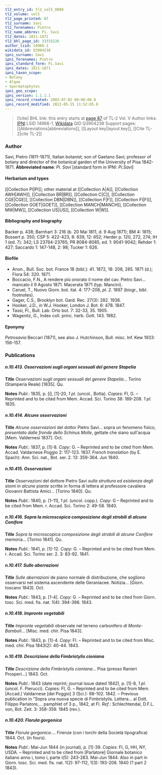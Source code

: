 ```yaml
---
tl2_entry_id: tl2_vol5_0088
tl2_volume: vol5
tl2_page_printed: 87
tl2_surname: Savi
tl2_forenames: Pietro
tl2_name_abbrev: Pi. Savi
tl2_dates: 1811-1871
tl2_bhl_page_id: 33333226
author_lsid: 14966-1
wikidata_id: Q3904238
ipni_surname: Savi
ipni_forenames: Pietro
ipni_standard_form: Pi.Savi
ipni_dates: 1811-1871
ipni_taxon_scope: 
- Botany
- Algae
- Spermatophytes
ipni_geo_scope: 
ipni_version: 1.1.1.1
ipni_record_created: 2003-07-02 00:00:00.0
ipni_record_modified: 2013-05-15 11:52:05.0
---
```


> [!cite] BHL link: this entry starts at [page 87](https://www.biodiversitylibrary.org/page/33333226) of TL-2 Vol. V
> Author links: [IPNI](https://www.ipni.org/a/14966-1) LSID 14966-1, [Wikidata](https://www.wikidata.org/wiki/Q3904238) QID Q3904238
> Support pages: [[Abbreviations|abbreviations]], [[Layout key|layout key]], [[Cite TL-2|cite TL-2]]

### Author

Savi, Pietro (1811-1871), Italian botanist; son of Gaetano Savi; professor of botany and director of the botanical garden of the University of Pisa 1842-1871. 
**Abbreviated name**: *Pi. Savi* \[standard form in IPNI: *Pi.Savi*\]

#### Herbarium and types

[[Collection PI|PI]]; other material at [[Collection A|A]], [[Collection AWH|AWH]], [[Collection BR|BR]], [[Collection C|C]], [[Collection CGE|CGE]], [[Collection DBN|DBN]], [[Collection F|F]], [[Collection FI|FI]], [[Collection GOET|GOET]], [[Collection MANCH|MANCH]], [[Collection MW|MW]], [[Collection US|US]], [[Collection W|W]].

#### Bibliography and biography

Backer p. 438; Barnhart 3: 216 (b. 20 Mai 1811, d. 9 Aug 1871); BM 4: 1815; Bossert p. 350; CSP 5: 422-423, 8: 839, 12: 652; Herder p. 120, 272, 274; IH 1 (ed. 7): 342; LS 23764-23765; PR 8084-8085, ed. 1: 9041-9042; Rehder 1: 427; Saccardo 1: 147-148, 2: 98; Tucker 1: 626.

#### Biofile

- Anon., Bull. Soc. bot. France 18 (bibl.): 41. 1872, 18: 208, 285. 1871 (d.); Flora 54: 320. 1871.
- Boccacio, F.N., A rendere più onorato il nome del cav. Pietro Savi... mancato il 9 Agosto 1871. Macerata 1871 (typ. Mancini).
- Caruel, T., Nuovo Giorn. bot. ital. 4: 177-208, *pl. 2.* 1897 (biogr., bibl. footnotes).
- Gager, C.S., Brooklyn bot. Gard. Rec. 27(3): 282. 1938.
- Hooker, J.D., *in* W.J. Hooker, London J. Bot. 6: 478. 1847.
- Tassi, Fl., Bull. Lab. Orto bot. 7: 32-33, 35. 1905.
- Wagenitz, G., Index coll. princ. herb. Gott. 143. 1982.

#### Eponymy

*Petrosavia* Beccari (1871), see also J. Hutchinson, Bull. misc. Inf. Kew 1933: 156-157.

### Publications

##### n.10.413. Osservazioni sugli organi sessuali del genere Stapelia

**Title**
*Osservazioni sugli organi sessuali del genere Stapelia*... Torino (Stamperia Reale) \[1835\]. Qu.

**Notes**
*Publ*.: 1835, p. \[i\], \[1\]-20, *1 pl*. (uncol., Botta). *Copies*: FI, G. – Reprinted and to be cited from Mem. Accad. Sci. Torino 38: 189-208. *1 pl*. 1835.

##### n.10.414. Alcune osservazioni

**Title**
*Alcune osservazioni* del dottor Pietro Savi... sopra un fenomeno fisico, *presentato dalle fronde dello Schinus Molle*, gettate che siano sull'acqua \[Mem. Valdernesi 1837\]. Oct.

**Notes**
*Publ*.: 1837, p. \[1\]-8. *Copy*: G. – Reprinted and to be cited from Mem. Accad. Valdarnese Poggio 2: 117-123. 1837.
*French translation* (by E. Spach): Ann. Sci. nat., Bot. ser. 2. 13: 359-364. Jun 1840.

##### n.10.415. Osservazioni

**Title**
*Osservazioni* del dottore Pietro Savi *sulla struttura ed esistenza degli stomi in alcune piante* scritte in forma di lettera al professore cavaliera Giovanni Battista Amici... \[Torino 1840\]. Qu.

**Notes**
*Publ*.: 1840, p. \[1-11\], *1 pl*. (uncol. copp.). *Copy*: G – Reprinted and to be cited from Mem. r. Accad. Sci. Torino 2: 49-58. 1840.

##### n.10.416. Sopra la microscopica composizione degli strobili di alcune Conifere

**Title**
*Sopra la microscopica composizione degli strobili di alcune Conifere* memoria... \[Torino 1841\]. Qu.

**Notes**
*Publ*.: 1841, p. \[1\]-12. *Copy*: G. – Reprinted and to be cited from Mem. r. Accad. Sci. Torino ser. 2. 3: 83-92. 1841.

##### n.10.417. Sulle aberrazioni

**Title**
*Sulle aberrazioni* de piano normale di distribuzione, che sogliono osservarsi nel sistema ascendente delle Geraniacee. Notizia... \[Giorn. toscano 1843\]. Oct.

**Notes**
*Publ*.: 1843, p. \[1-4\]. *Copy*: G. – Reprinted and to be cited from Giorn. tosc. Sci. med. fis. nat. 1(4): 394-396. 1843.

##### n.10.418. Impronte vegetabili

**Title**
*Impronte vegetabili* observate nel terreno carbonifero *di Monte-Bamboli*... \[Misc. med. chir. Pisa 1843\].

**Notes**
*Publ*.: 1843, p. \[1\]-4. *Copy*: FI. – Reprinted and to be cited from Misc. med. chir. Pisa 1843(2): 40-44. 1843.

##### n.10.419. Descrizione della Fimbristylis cioniana

**Title**
*Descrizione della Fimbristylis cioniana*... Pisa (presso Ranieri Prosperi...) 1843. Oct.

**Notes**
*Publ*.: 1843 (date reprint; journal issue dated 1842), p. \[1\]-8, *1 pl*. (uncol. F. Pierucci).
*Copies*: FI, G. – Reprinted and to be cited from Mem. \[Accad.\] Valdarnese \[del Poggio\] 3 (Sci.): 98-102. 1842. – Previous publication in "Sopra una nuova specie di Fimbristylis. Lettera... al Dott. Filippo Parlatore,... pamphlet of 3 p., 1842, at FI.
*Ref*.: Schlechtendal, D.F.L. von, Bot. Zeit. 3: 358-359. 1845 (rev.).

##### n.10.420. Florula gorgonica

**Title**
*Florula gorgonica*.... Firenze (con i torchi della Società tipografica) 1844. Oct. (in fours).

**Notes**
*Publ*.: Mai-Jun 1844 (in journal), p. \[1\]-39. *Copies*: FI, G, HH, NY, USDA. – Reprinted and to be cited from \[Parlatore\] Giornale botanico italiano anno i, tomo i, parte i(5): 243-283. Mai-Jun 1844. Also in part in Giorn. tosc. Sci. med. fis. nat. 1(2): 97-112, 1(3): 193-208. 1840 (? part 2 1843).

